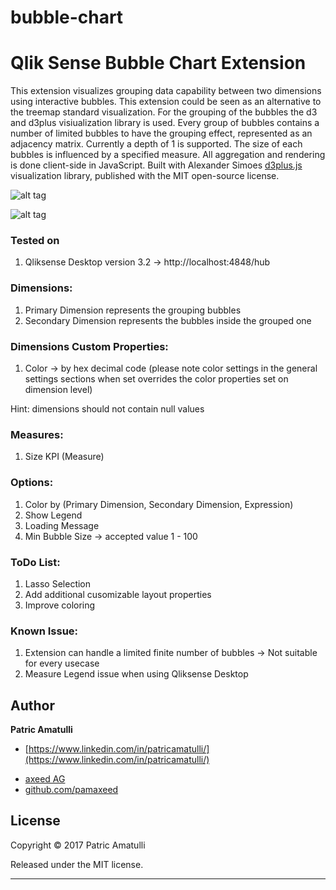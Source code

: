# bubble-chart
Qlik Sense Bubble Chart Extension
======================================

This extension visualizes grouping data capability between two dimensions using interactive bubbles. This extension could be seen as an alternative to the treemap standard visualization. For the grouping of the bubbles the d3 and d3plus visiualization library is used. Every group of bubbles contains a number of limited bubbles to have the grouping effect, represented as an adjacency matrix. Currently a depth of 1 is supported. The size of each bubbles is influenced by a specified measure. All aggregation and rendering is done client-side in JavaScript. Built with Alexander Simoes <a href="https://github.com/alexandersimoes/d3plus">d3plus.js</a> visualization library, published with the MIT open-source license.

![alt tag](https://github.com/pamaxeed/bubble-chart/blob/master/BubbleChart.gif?raw=true)

![alt tag](https://github.com/pamaxeed/bubble-chart/blob/master/BubbleChart_Settings.gif?raw=true)

### Tested on
1. Qliksense Desktop version 3.2 -> http://localhost:4848/hub

### Dimensions:
1. Primary Dimension represents the grouping bubbles
2. Secondary Dimension represents the bubbles inside the grouped one

### Dimensions Custom Properties:
1. Color -> by hex decimal code (please note color settings in the general settings sections when set overrides the color properties set on dimension level)

Hint: dimensions should not contain null values

### Measures:
1. Size KPI (Measure)

### Options:
1. Color by (Primary Dimension, Secondary Dimension, Expression)
2. Show Legend
3. Loading Message
3. Min Bubble Size -> accepted value 1 - 100

### ToDo List:

1. Lasso Selection
2. Add additional cusomizable layout properties
3. Improve coloring 

### Known Issue:

1. Extension can handle a limited finite number of bubbles -> Not suitable for every usecase
2. Measure Legend issue when using Qliksense Desktop

## Author

**Patric Amatulli**

+ [https://www.linkedin.com/in/patricamatulli/](https://www.linkedin.com/in/patricamatulli/)
* [axeed AG](http://www.axeed.ch)
* [github.com/pamaxeed](http://github.com/pamaxeed)

## License

Copyright © 2017 Patric Amatulli

Released under the MIT license.

***
